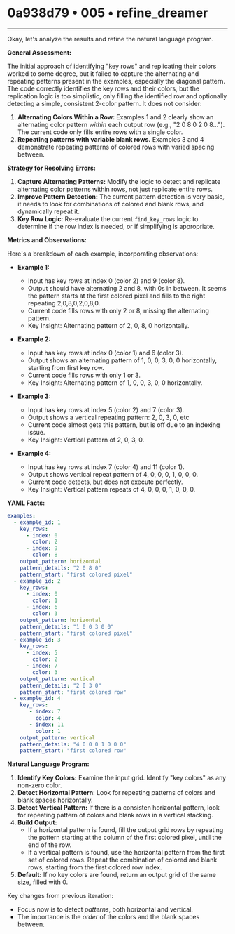 # 0a938d79 • 005 • refine_dreamer

---
Okay, let's analyze the results and refine the natural language program.

**General Assessment:**

The initial approach of identifying "key rows" and replicating their colors worked to some degree, but it failed to capture the alternating and repeating patterns present in the examples, especially the diagonal pattern. The code correctly identifies the key rows and their colors, but the replication logic is too simplistic, only filling the identified row and optionally detecting a simple, consistent 2-color pattern. It does not consider:

1.  **Alternating Colors Within a Row:** Examples 1 and 2 clearly show an alternating color pattern *within* each output row (e.g., "2 0 8 0 2 0 8..."). The current code only fills entire rows with a single color.
2.  **Repeating patterns with variable blank rows.** Examples 3 and 4 demonstrate repeating patterns of colored rows with varied spacing between.

**Strategy for Resolving Errors:**

1.  **Capture Alternating Patterns:** Modify the logic to detect and replicate alternating color patterns within rows, not just replicate entire rows.
2.  **Improve Pattern Detection:** The current pattern detection is very basic, it needs to look for combinations of colored and blank rows, and dynamically repeat it.
3. **Key Row Logic**: Re-evaluate the current `find_key_rows` logic to determine if the row index is needed, or if simplifying is appropriate.

**Metrics and Observations:**

Here's a breakdown of each example, incorporating observations:

*   **Example 1:**
    *   Input has key rows at index 0 (color 2) and 9 (color 8).
    *   Output should have alternating 2 and 8, with 0s in between. It seems the pattern starts at the first colored pixel and fills to the right repeating 2,0,8,0,2,0,8,0.
    *   Current code fills rows with only 2 or 8, missing the alternating pattern.
    *   Key Insight: Alternating pattern of 2, 0, 8, 0 horizontally.

*   **Example 2:**
    *   Input has key rows at index 0 (color 1) and 6 (color 3).
    *   Output shows an alternating pattern of 1, 0, 0, 3, 0, 0 horizontally, starting from first key row.
    *   Current code fills rows with only 1 or 3.
    *   Key Insight: Alternating pattern of 1, 0, 0, 3, 0, 0 horizontally.

*   **Example 3:**
    *   Input has key rows at index 5 (color 2) and 7 (color 3).
    *    Output shows a vertical repeating pattern: 2, 0, 3, 0, etc
    *   Current code almost gets this pattern, but is off due to an indexing issue.
    *  Key Insight: Vertical pattern of 2, 0, 3, 0.

*   **Example 4:**
    *   Input has key rows at index 7 (color 4) and 11 (color 1).
    *   Output shows vertical repeat pattern of 4, 0, 0, 0, 1, 0, 0, 0.
    *   Current code detects, but does not execute perfectly.
    *  Key Insight: Vertical pattern repeats of 4, 0, 0, 0, 1, 0, 0, 0.

**YAML Facts:**

```yaml
examples:
  - example_id: 1
    key_rows:
      - index: 0
        color: 2
      - index: 9
        color: 8
    output_pattern: horizontal
    pattern_details: "2 0 8 0"
    pattern_start: "first colored pixel"
  - example_id: 2
    key_rows:
      - index: 0
        color: 1
      - index: 6
        color: 3
    output_pattern: horizontal
    pattern_details: "1 0 0 3 0 0"
    pattern_start: "first colored pixel"
  - example_id: 3
    key_rows:
      - index: 5
        color: 2
      - index: 7
        color: 3
    output_pattern: vertical
    pattern_details: "2 0 3 0"
    pattern_start: "first colored row"
  - example_id: 4
    key_rows:
       - index: 7
         color: 4
       - index: 11
         color: 1
    output_pattern: vertical
    pattern_details: "4 0 0 0 1 0 0 0"
    pattern_start: "first colored row"

```

**Natural Language Program:**

1.  **Identify Key Colors:** Examine the input grid. Identify "key colors" as any non-zero color.
2.  **Detect Horizontal Pattern**: Look for repeating patterns of colors and blank spaces horizontally.
3. **Detect Vertical Pattern:** If there is a consisten horizontal pattern, look for repeating pattern of colors and blank rows in a vertical stacking.
4.  **Build Output:**
    *   If a horizontal pattern is found, fill the output grid rows by repeating the pattern starting at the column of the first colored pixel, until the end of the row.
    * If a vertical pattern is found, use the horizontal pattern from the first set of colored rows. Repeat the combination of colored and blank rows, starting from the first colored row index.
5.  **Default:** If no key colors are found, return an output grid of the same size, filled with 0.

Key changes from previous iteration:

*   Focus now is to detect *patterns*, both horizontal and vertical.
*   The importance is the *order* of the colors and the blank spaces between.

